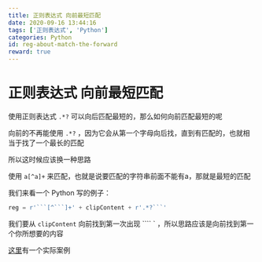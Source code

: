 ```yaml
---
title: 正则表达式 向前最短匹配
date: 2020-09-16 13:44:16
tags: ['正则表达式', 'Python']
categories: Python
id: reg-about-match-the-forward
reward: true
---
```


# 正则表达式 向前最短匹配

使用正则表达式  `.*?`  可以向后匹配最短的，那么如何向前匹配最短的呢

向前的不再能使用 `.*?` ，因为它会从第一个字母向后找，直到有匹配的，也就相当于找了一个最长的匹配

所以这时候应该换一种思路

使用 `a[^a]+` 来匹配，也就是说要匹配的字符串前面不能有a，那就是最短的匹配

我们来看一个 Python 写的例子：

```python
reg = r'```[^```]+' + clipContent + r'.*?```'
```

我们要从 `clipContent` 向前找到第一次出现 ```` ` ，所以思路应该是向前找到第一个你所想要的内容

[这里](/Python/listen-the-clipboard-and-match/)有一个实际案例